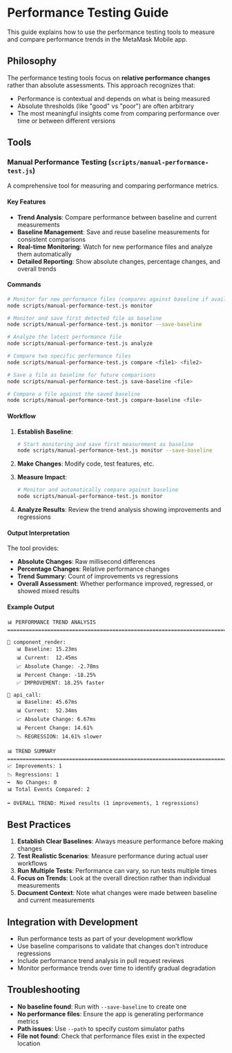 # Performance Testing Guide

This guide explains how to use the performance testing tools to measure and compare performance trends in the MetaMask Mobile app.

## Philosophy

The performance testing tools focus on **relative performance changes** rather than absolute assessments. This approach recognizes that:

- Performance is contextual and depends on what is being measured
- Absolute thresholds (like "good" vs "poor") are often arbitrary
- The most meaningful insights come from comparing performance over time or between different versions

## Tools

### Manual Performance Testing (`scripts/manual-performance-test.js`)

A comprehensive tool for measuring and comparing performance metrics.

#### Key Features

- **Trend Analysis**: Compare performance between baseline and current measurements
- **Baseline Management**: Save and reuse baseline measurements for consistent comparisons
- **Real-time Monitoring**: Watch for new performance files and analyze them automatically
- **Detailed Reporting**: Show absolute changes, percentage changes, and overall trends

#### Commands

```bash
# Monitor for new performance files (compares against baseline if available)
node scripts/manual-performance-test.js monitor

# Monitor and save first detected file as baseline
node scripts/manual-performance-test.js monitor --save-baseline

# Analyze the latest performance file
node scripts/manual-performance-test.js analyze

# Compare two specific performance files
node scripts/manual-performance-test.js compare <file1> <file2>

# Save a file as baseline for future comparisons
node scripts/manual-performance-test.js save-baseline <file>

# Compare a file against the saved baseline
node scripts/manual-performance-test.js compare-baseline <file>
```

#### Workflow

1. **Establish Baseline**:
   ```bash
   # Start monitoring and save first measurement as baseline
   node scripts/manual-performance-test.js monitor --save-baseline
   ```

2. **Make Changes**: Modify code, test features, etc.

3. **Measure Impact**:
   ```bash
   # Monitor and automatically compare against baseline
   node scripts/manual-performance-test.js monitor
   ```

4. **Analyze Results**: Review the trend analysis showing improvements and regressions

#### Output Interpretation

The tool provides:

- **Absolute Changes**: Raw millisecond differences
- **Percentage Changes**: Relative performance changes
- **Trend Summary**: Count of improvements vs regressions
- **Overall Assessment**: Whether performance improved, regressed, or showed mixed results

#### Example Output

```
📊 PERFORMANCE TREND ANALYSIS
================================================================================

🎯 component_render:
   📊 Baseline: 15.23ms
   📊 Current:  12.45ms
   📈 Absolute Change: -2.78ms
   📊 Percent Change: -18.25%
   ✅ IMPROVEMENT: 18.25% faster

🎯 api_call:
   📊 Baseline: 45.67ms
   📊 Current:  52.34ms
   📈 Absolute Change: 6.67ms
   📊 Percent Change: 14.61%
   📉 REGRESSION: 14.61% slower

📊 TREND SUMMARY
================================================================================
📈 Improvements: 1
📉 Regressions: 1
➡️  No Changes: 0
📊 Total Events Compared: 2

➡️ OVERALL TREND: Mixed results (1 improvements, 1 regressions)
```

## Best Practices

1. **Establish Clear Baselines**: Always measure performance before making changes
2. **Test Realistic Scenarios**: Measure performance during actual user workflows
3. **Run Multiple Tests**: Performance can vary, so run tests multiple times
4. **Focus on Trends**: Look at the overall direction rather than individual measurements
5. **Document Context**: Note what changes were made between baseline and current measurements

## Integration with Development

- Run performance tests as part of your development workflow
- Use baseline comparisons to validate that changes don't introduce regressions
- Include performance trend analysis in pull request reviews
- Monitor performance trends over time to identify gradual degradation

## Troubleshooting

- **No baseline found**: Run with `--save-baseline` to create one
- **No performance files**: Ensure the app is generating performance metrics
- **Path issues**: Use `--path` to specify custom simulator paths
- **File not found**: Check that performance files exist in the expected location 